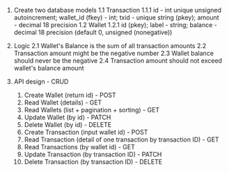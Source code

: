 1. Create two database models
   1.1 Transaction
      1.1.1 id - int unique unsigned autoincrement; wallet_id (fkey) - int; txid - unique string (pkey); amount - decimal 18 precision
   1.2 Wallet 
      1.2.1 id (pkey); label - string; balance - decimal 18 precision (default 0, unsigned (nonegative))


2. Logic
    2.1 Wallet's Balance is the sum of all transaction amounts
    2.2 Transaction amount might be the negative number
    2.3 Wallet balance should never be the negative
    2.4 Transaction amount should not exceed wallet's balance amount

3. API design - CRUD
   1. Create Wallet (return id) - POST
   2. Read Wallet (details) - GET
   3. Read Wallets (list + pagination + sorting) - GET
   4. Update Wallet (by id) - PATCH
   5. Delete Wallet (by id) - DELETE
   6. Create Transaction (input wallet id) - POST
   7. Read Transaction (detail of one transaction by transaction ID) - GET
   8. Read Transactions (by wallet id) - GET
   9. Update Transaction (by transaction ID) - PATCH
   10. Delete Transaction (by transaction ID) - DELETE
